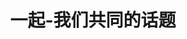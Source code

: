 ---
description: 类似 bbs。打底数据不错，没人。看来国内经过这几年低底线烧钱拉客后，只有性、钱和下跪才可能吸引来用户了。
layout: post
results:
- primaryGenreName: Social Networking
  version: '1.0.1'
  genreIds:
  - '6005'
  - '6012'
  formattedPrice: 免费
  artworkUrl60: http://is1.mzstatic.com/image/thumb/Purple60/v4/e1/8e/c8/e18ec809-a4cf-b7b6-3f80-5f8733f031ec/source/60x60bb.jpg
  minimumOsVersion: '7.0'
  appletvScreenshotUrls: &a []
  sellerName: Hangzhou Duojie Network Technology Co. Ltd.
  supportedDevices:
  - iPhone4
  - iPad2Wifi
  - iPad23G
  - iPhone4S
  - iPadThirdGen
  - iPadThirdGen4G
  - iPhone5
  - iPodTouchFifthGen
  - iPadFourthGen
  - iPadFourthGen4G
  - iPadMini
  - iPadMini4G
  - iPhone5c
  - iPhone5s
  - iPhone6
  - iPhone6Plus
  - iPodTouchSixthGen
  genres:
  - 社交
  - 生活
  currentVersionReleaseDate: '2016-05-14T15:27:16Z'
  trackName: 一起-我们共同的话题
  isVppDeviceBasedLicensingEnabled: true
  description: '一起 —— 我们共同的话题。


    「一起」是一个用户交流社区，这里汇集了一大批有趣的小伙伴。


    在「一起」，你可以：


    - 浏览话题，一起创造有趣。

    - 分享美图，一起记录美好。

    - 发现「同类」，一起交流分享你们热爱的一切。'
  price: 0
  trackId: 1109201962
  releaseDate: '2016-05-07T17:51:45Z'
  advisories: *a
  screenshotUrls:
  - http://a2.mzstatic.com/us/r30/Purple30/v4/79/a5/c1/79a5c169-8dc9-2e88-73cc-e848daf04ed6/screen1136x1136.jpeg
  - http://a3.mzstatic.com/us/r30/Purple18/v4/e2/27/8b/e2278b49-a741-5266-7f7d-e572cbba8234/screen1136x1136.jpeg
  - http://a3.mzstatic.com/us/r30/Purple18/v4/61/77/1a/61771af7-5915-49f1-070e-c0c7a63b46fe/screen1136x1136.jpeg
  artistViewUrl: https://itunes.apple.com/cn/developer/hangzhou-duojie-network-technology/id427135451?uo=4
  primaryGenreId: 6005
  kind: software
  fileSizeBytes: '20765832'
  bundleId: com.huaban.channel
  trackContentRating: 4+
  releaseNotes: bug 修正
  contentAdvisoryRating: 4+
  trackCensoredName: 一起-我们共同的话题
  isGameCenterEnabled: false
  artistName: Hangzhou Duojie Network Technology Co. Ltd.
  languageCodesISO2A:
  - ZH
  features: *a
  wrapperType: software
  artworkUrl512: http://is1.mzstatic.com/image/thumb/Purple60/v4/e1/8e/c8/e18ec809-a4cf-b7b6-3f80-5f8733f031ec/source/512x512bb.jpg
  artworkUrl100: http://is1.mzstatic.com/image/thumb/Purple60/v4/e1/8e/c8/e18ec809-a4cf-b7b6-3f80-5f8733f031ec/source/100x100bb.jpg
  trackViewUrl: https://geo.itunes.apple.com/cn/app/yi-qi-wo-men-gong-tong-de-hua-ti/id1109201962?mt=8&uo=4
  artistId: 427135451
  currency: CNY
  ipadScreenshotUrls: *a
category: 社交
tags: tag1
resultCount: 1
title: 一起-我们共同的话题

---